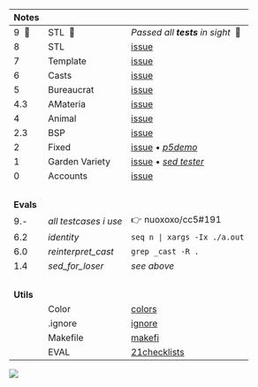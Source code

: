 Notes         |                             |   |
:------------ | :-------------------------- | - |
9 &nbsp;:seedling: | STL &nbsp;:herb:       | _Passed all __tests__ in sight_ &nbsp;:evergreen_tree:	
8             | STL                         | [issue](https://github.com/nuoxoxo/cpp_modules_42/issues/112)
7             | Template                    | [issue](https://github.com/nuoxoxo/cpp_modules_42/issues/103)
6             | Casts                       | [issue](https://github.com/nuoxoxo/cpp_modules_42/issues/104)
5             | Bureaucrat                  | [issue](https://github.com/nuoxoxo/cpp_modules_42/issues/69)
4.3           | AMateria                    | [issue](https://github.com/nuoxoxo/cpp_modules_42/issues/61)
4             | Animal                      | [issue](https://github.com/nuoxoxo/cpp_modules_42/issues/49)
2.3           | BSP                         | [issue](https://github.com/nuoxoxo/cpp_modules_42/issues/33)
2             | Fixed                       | [issue](https://github.com/nuoxoxo/cpp_modules_42/issues/26) • [_p5demo_](https://editor.p5js.org/nuoxoxo/sketches/WT-94Rgmm)
1             | Garden Variety              | [issue](https://github.com/nuoxoxo/cpp_modules_42/issues/25) • [_sed tester_](https://github.com/nuoxoxo/sed_for_losers.git)
0             | Accounts                    | [issue](https://github.com/nuoxoxo/cpp_modules_42/issues/56)
&nbsp;        | &nbsp;                      |
__Evals__     | &nbsp;                      |
9.-           | _all testcases i use_       | :point_right: nuoxoxo/cc5#191
6.2           | _identity_                  | `seq n \| xargs -Ix ./a.out`
6.0           | _reinterpret_cast_          | `grep _cast -R .`
1.4           | _sed_for_loser_             | _see above_
&nbsp;        | &nbsp;                      |
__Utils__     | &nbsp;                      |
&nbsp;        | Color                       | [colors](https://github.com/nuoxoxo/cpp_modules_42/issues/102)
&nbsp;        | .ignore                     | [ignore](https://github.com/nuoxoxo/cpp_modules_42/issues/41)
&nbsp;        | Makefile                    | [makefi](https://github.com/nuoxoxo/cpp_modules_42/issues/42)
&nbsp;        | EVAL                        | [21checklists](https://github.com/mharriso/school21-checklists)



![](https://i.imgur.com/9sktWrS.png)

